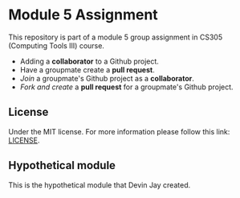 # Module 5 Assignment
This repository is part of a module 5 group assignment in CS305 (Computing Tools III) course.

* Adding a **collaborator** to a Github project.
* Have a groupmate create a **pull request**.
* *Join* a groupmate's Github project as a **collaborator**.
* *Fork and create* a **pull request** for a groupmate's Github project.

## License
Under the MIT license. For more information please follow this link: [LICENSE](https://github.com/slk325/mod5_assignment/blob/main/LICENSE).

## Hypothetical module
This is the hypothetical module that Devin Jay created.
